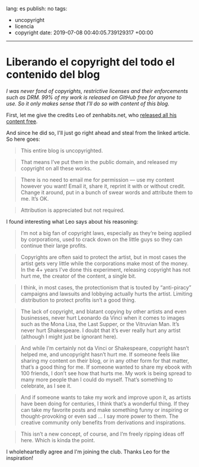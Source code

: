 lang: es
publish: no
tags:
- uncopyright
- licencia
- copyright
date: 2019-07-08 00:40:05.739129317 +00:00

---

# Liberando el copyright del todo el contenido del blog

_I was never fond of copyrights, restrictive licenses and their enforcements such as DRM. 99% of my work is released on GitHub free for anyone to use. So it only makes sense that I'll do so with content of this blog._

First, let me give the credits Leo of zenhabits.net, who [released all his content free](https://zenhabits.net/uncopyright).

And since he did so, I'll just go right ahead and steal from the linked article. So here goes:

> This entire blog is uncopyrighted.

> That means I’ve put them in the public domain, and released my copyright on all these works.

> There is no need to email me for permission — use my content however you want! Email it, share it, reprint it with or without credit. Change it around, put in a bunch of swear words and attribute them to me. It’s OK.

> Attribution is appreciated but not required.

I found interesting what Leo says about his reasoning:

> I’m not a big fan of copyright laws, especially as they’re being applied by corporations, used to crack down on the little guys so they can continue their large profits.

> Copyrights are often said to protect the artist, but in most cases the artist gets very little while the corporations make most of the money. In the 4+ years I’ve done this experiment, releasing copyright has not hurt me, the creator of the content, a single bit.

> I think, in most cases, the protectionism that is touted by “anti-piracy” campaigns and lawsuits and lobbying actually hurts the artist. Limiting distribution to protect profits isn’t a good thing.

> The lack of copyright, and blatant copying by other artists and even businesses, never hurt Leonardo da Vinci when it comes to images such as the Mona Lisa, the Last Supper, or the Vitruvian Man. It’s never hurt Shakespeare. I doubt that it’s ever really hurt any artist (although I might just be ignorant here).

> And while I’m certainly not da Vinci or Shakespeare, copyright hasn’t helped me, and uncopyright hasn’t hurt me. If someone feels like sharing my content on their blog, or in any other form for that matter, that’s a good thing for me. If someone wanted to share my ebook with 100 friends, I don’t see how that hurts me. My work is being spread to many more people than I could do myself. That’s something to celebrate, as I see it.

> And if someone wants to take my work and improve upon it, as artists have been doing for centuries, I think that’s a wonderful thing. If they can take my favorite posts and make something funny or inspiring or thought-provoking or even sad … I say more power to them. The creative community only benefits from derivations and inspirations.

> This isn’t a new concept, of course, and I’m freely ripping ideas off here. Which is kinda the point.

I wholeheartedly agree and I'm joining the club. Thanks Leo for the inspiration!
